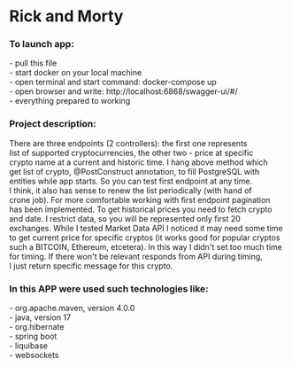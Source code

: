 # Rick and Morty

<h3>To launch app:</h3>
- pull this file<br>
- start docker on your local machine<br>
- open terminal and start command: docker-compose up<br>
- open browser and write: http://localhost:6868/swagger-ui/#/<br>
- everything prepared to working<br>

<h3>Project description:</h3>
There are three endpoints (2 controllers): the first one represents <br>
list of supported cryptocurrencies, the other two - price at specific <br>
crypto name at a current and historic time. I hang above method which <br>
get list of crypto, @PostConstruct annotation, to fill PostgreSQL with <br>
entities while app starts. So you can test first endpoint at any time. <br>
I think, it also has sense to renew the list periodically (with hand of <br>
crone job). For more comfortable working with first endpoint pagination <br>
has been implemented. To get historical prices you need to fetch crypto <br>
and date. I restrict data, so you will be represented only first 20 <br>
exchanges. While I tested Market Data API I noticed it may need some time <br>
to get current price for specific cryptos (it works good for popular cryptos <br>
such a BITCOIN, Ethereum, etcetera). In this way I didn't set too much time <br>
for timing. If there won't be relevant responds from API during timing, <br>
I just return specific message for this crypto.

<h3>In this APP were used such technologies like:</h3>
- org.apache.maven, version 4.0.0<br>
- java, version 17<br>
- org.hibernate<br>
- spring boot<br>
- liquibase<br>
- websockets<br>
